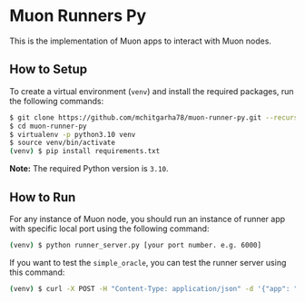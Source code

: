 # Muon Runners Py

This is the implementation of Muon apps to interact with Muon nodes. 


## How to Setup

To create a virtual environment (`venv`) and install the required packages, run the following commands:

```bash
$ git clone https://github.com/mchitgarha78/muon-runner-py.git --recurse-submodules
$ cd muon-runner-py
$ virtualenv -p python3.10 venv
$ source venv/bin/activate
(venv) $ pip install requirements.txt
```

**Note:** The required Python version is `3.10`.

## How to Run

For any instance of Muon node, you should run an instance of runner app with specific local port using the following command:

```bash
(venv) $ python runner_server.py [your port number. e.g. 6000]

```

If you want to test the `simple_oracle`, you can test the runner server using this command:
```bash
(venv) $ curl -X POST -H "Content-Type: application/json" -d '{"app": "simple_oracle", "method": "price", "reqId": "12345", "data": {"params": {"unit": "USD", "token": "BNB"}, "result": {"price":267},"signParams":[{"name":"appId","type":"uint256","value":"55248038324285368712633359989377918216711324138169494581107010692219814301235"},{"name":"reqId","type":"uint256","value":"12345"},{"type":"uint32","value":227},{"type":"string","value":"BNB"},{"type":"string","value":"USD"}],"hash":"0x7e92cff17408096d2fa9c73b7a818a1c51f0eeeab5a91c19d60cf8395a5a6c53"}}' http://localhost:6000/v1/

```



